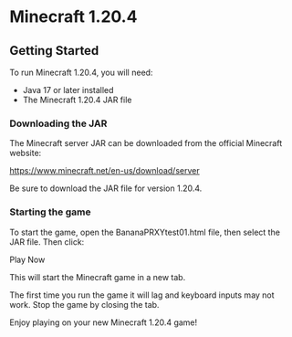 # Minecraft 1.20.4

## Getting Started

To run Minecraft 1.20.4, you will need:

- Java 17 or later installed
- The Minecraft 1.20.4 JAR file

### Downloading the JAR

The Minecraft server JAR can be downloaded from the official Minecraft website:

https://www.minecraft.net/en-us/download/server

Be sure to download the JAR file for version 1.20.4.

### Starting the game

To start the game, open the BananaPRXYtest01.html file, then select the JAR file. Then click:


Play Now


This will start the Minecraft game in a new tab.

The first time you run the game it will lag and keyboard inputs may not work. Stop the game by closing the tab.

Enjoy playing on your new Minecraft 1.20.4 game!